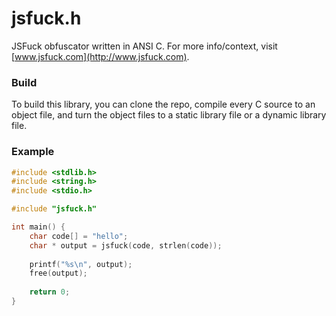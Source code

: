 # jsfuck.h
JSFuck obfuscator written in ANSI C. For more info/context, visit [www.jsfuck.com](http://www.jsfuck.com).

### Build
To build this library, you can clone the repo, compile every C source to an object file, and turn the object files to a static library file or a dynamic library file.

### Example
```c
#include <stdlib.h>
#include <string.h>
#include <stdio.h>

#include "jsfuck.h"

int main() {
    char code[] = "hello";
    char * output = jsfuck(code, strlen(code));
    
    printf("%s\n", output);
    free(output);
    
    return 0;
}
```
